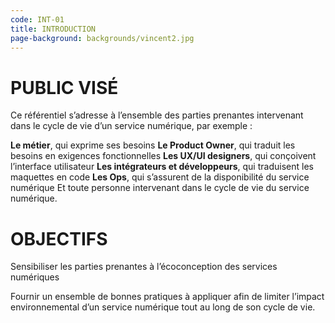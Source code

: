 ```yaml
---
code: INT-01
title: INTRODUCTION
page-background: backgrounds/vincent2.jpg
---
```

# PUBLIC VISÉ

Ce référentiel s’adresse à l’ensemble des parties prenantes intervenant dans le cycle de vie d’un service numérique, par exemple :

**Le métier**, qui exprime ses besoins
**Le Product Owner**, qui traduit les besoins en exigences fonctionnelles
**Les UX/UI designers**, qui conçoivent l’interface utilisateur
**Les intégrateurs et développeurs**, qui traduisent les maquettes en code
**Les Ops**, qui s’assurent de la disponibilité du service numérique
Et toute personne intervenant dans le cycle de vie du service numérique.

# OBJECTIFS

Sensibiliser les parties prenantes à l’écoconception des services numériques

Fournir un ensemble de bonnes pratiques à appliquer afin de limiter l’impact environnemental d’un service numérique tout au long de son cycle de vie. 
